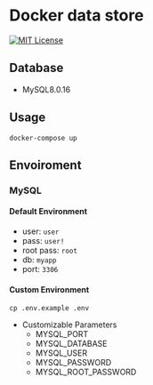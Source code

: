 # Docker data store

[![MIT License](http://img.shields.io/badge/license-MIT-blue.svg?style=flat)](LICENSE)

## Database
- MySQL8.0.16

## Usage

`docker-compose up`

## Envoiroment

### MySQL

#### Default Environment


- user: `user`
- pass: `user!`
- root pass: `root`
- db: `myapp`
- port: `3306`

#### Custom Environment

```cp .env.example .env```

- Customizable Parameters
  - MYSQL_PORT
  - MYSQL_DATABASE
  - MYSQL_USER
  - MYSQL_PASSWORD
  - MYSQL_ROOT_PASSWORD


